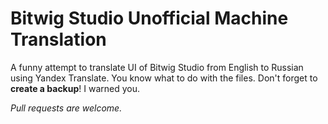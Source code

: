 # Bitwig Studio Unofficial Machine Translation

A funny attempt to translate UI of Bitwig Studio from English to Russian using Yandex Translate.
You know what to do with the files. Don't forget to **create a backup**! I warned you.

*Pull requests are welcome.*
